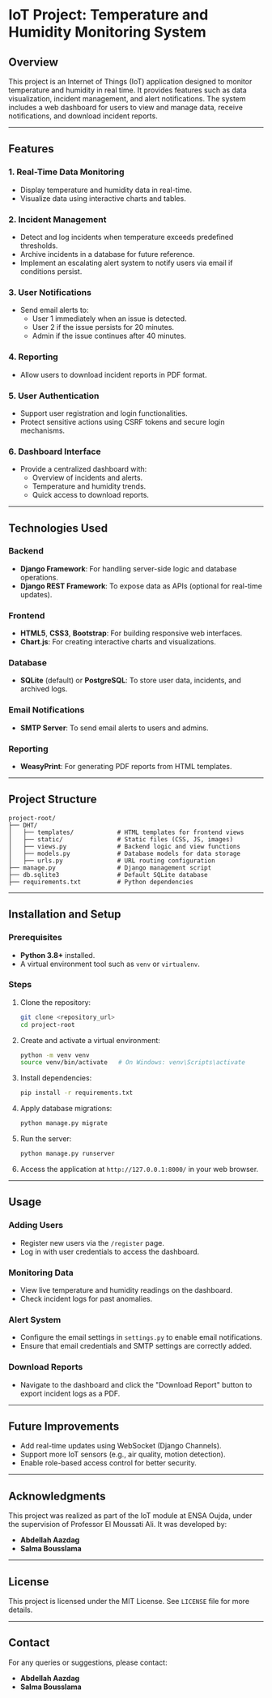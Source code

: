 # IoT Project: Temperature and Humidity Monitoring System

## Overview
This project is an Internet of Things (IoT) application designed to monitor temperature and humidity in real time. It provides features such as data visualization, incident management, and alert notifications. The system includes a web dashboard for users to view and manage data, receive notifications, and download incident reports.

---

## Features

### 1. Real-Time Data Monitoring
- Display temperature and humidity data in real-time.
- Visualize data using interactive charts and tables.

### 2. Incident Management
- Detect and log incidents when temperature exceeds predefined thresholds.
- Archive incidents in a database for future reference.
- Implement an escalating alert system to notify users via email if conditions persist.
  
### 3. User Notifications
- Send email alerts to:
  - User 1 immediately when an issue is detected.
  - User 2 if the issue persists for 20 minutes.
  - Admin if the issue continues after 40 minutes.

### 4. Reporting
- Allow users to download incident reports in PDF format.

### 5. User Authentication
- Support user registration and login functionalities.
- Protect sensitive actions using CSRF tokens and secure login mechanisms.

### 6. Dashboard Interface
- Provide a centralized dashboard with:
  - Overview of incidents and alerts.
  - Temperature and humidity trends.
  - Quick access to download reports.

---

## Technologies Used

### Backend
- **Django Framework**: For handling server-side logic and database operations.
- **Django REST Framework**: To expose data as APIs (optional for real-time updates).

### Frontend
- **HTML5**, **CSS3**, **Bootstrap**: For building responsive web interfaces.
- **Chart.js**: For creating interactive charts and visualizations.

### Database
- **SQLite** (default) or **PostgreSQL**: To store user data, incidents, and archived logs.

### Email Notifications
- **SMTP Server**: To send email alerts to users and admins.

### Reporting
- **WeasyPrint**: For generating PDF reports from HTML templates.

---

## Project Structure
```
project-root/
├── DHT/
│   ├── templates/            # HTML templates for frontend views
│   ├── static/               # Static files (CSS, JS, images)
│   ├── views.py              # Backend logic and view functions
│   ├── models.py             # Database models for data storage
│   ├── urls.py               # URL routing configuration
├── manage.py                 # Django management script
├── db.sqlite3                # Default SQLite database
├── requirements.txt          # Python dependencies
```

---

## Installation and Setup

### Prerequisites
- **Python 3.8+** installed.
- A virtual environment tool such as `venv` or `virtualenv`.

### Steps
1. Clone the repository:
   ```bash
   git clone <repository_url>
   cd project-root
   ```

2. Create and activate a virtual environment:
   ```bash
   python -m venv venv
   source venv/bin/activate   # On Windows: venv\Scripts\activate
   ```

3. Install dependencies:
   ```bash
   pip install -r requirements.txt
   ```

4. Apply database migrations:
   ```bash
   python manage.py migrate
   ```

5. Run the server:
   ```bash
   python manage.py runserver
   ```

6. Access the application at `http://127.0.0.1:8000/` in your web browser.

---

## Usage

### Adding Users
- Register new users via the `/register` page.
- Log in with user credentials to access the dashboard.

### Monitoring Data
- View live temperature and humidity readings on the dashboard.
- Check incident logs for past anomalies.

### Alert System
- Configure the email settings in `settings.py` to enable email notifications.
- Ensure that email credentials and SMTP settings are correctly added.

### Download Reports
- Navigate to the dashboard and click the "Download Report" button to export incident logs as a PDF.

---

## Future Improvements
- Add real-time updates using WebSocket (Django Channels).
- Support more IoT sensors (e.g., air quality, motion detection).
- Enable role-based access control for better security.

---

## Acknowledgments
This project was realized as part of the IoT module at ENSA Oujda, under the supervision of Professor El Moussati Ali. It was developed by:
- **Abdellah Aazdag**
- **Salma Bousslama**

---

## License
This project is licensed under the MIT License. See `LICENSE` file for more details.

---

## Contact
For any queries or suggestions, please contact:
- **Abdellah Aazdag**
- **Salma Bousslama**

